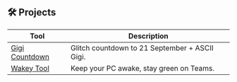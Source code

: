 ## 🛠️ Projects

| Tool         | Description                                           |
|--------------|-------------------------------------------------------|
| [Gigi Countdown](https://github.com/TheNiYu/Gigi-Countdown) | Glitch countdown to 21 September + ASCII Gigi. |
| [Wakey Tool](https://github.com/TheNiYu/Wakey-Tool) | Keep your PC awake, stay green on Teams. |